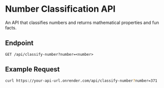 # Number Classification API

An API that classifies numbers and returns mathematical properties and fun facts.

## Endpoint
`GET /api/classify-number?number=<number>`

## Example Request
```bash
curl https://your-api-url.onrender.com/api/classify-number?number=371
